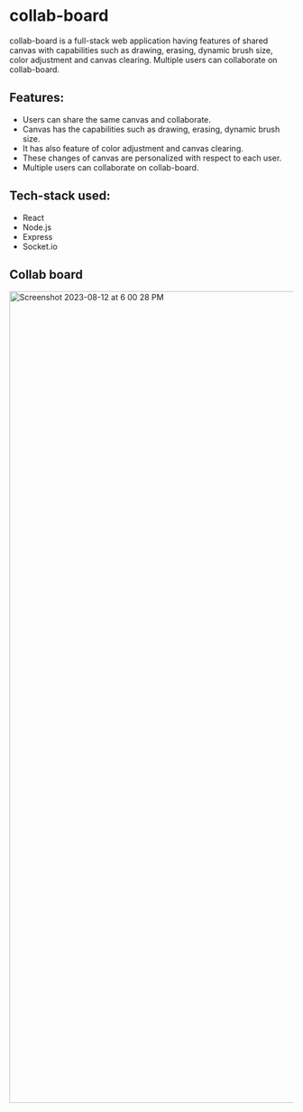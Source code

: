 # collab-board
collab-board is a full-stack web application having features of shared canvas with capabilities such as drawing, erasing, dynamic brush size, color adjustment and canvas clearing. Multiple users can collaborate on collab-board.


## Features:

* Users can share the same canvas and collaborate.
* Canvas has the capabilities such as drawing, erasing, dynamic brush size.
* It has also feature of color adjustment and canvas clearing.
* These changes of canvas are personalized with respect to each user.
* Multiple users can collaborate on collab-board.

## Tech-stack used:
 * React
 * Node.js
 * Express
 * Socket.io

## Collab board
<img width="1440" alt="Screenshot 2023-08-12 at 6 00 28 PM" src="https://github.com/nishant3005/collab-board/assets/89506403/7ed9efa4-5846-45ab-9c99-2294cffb54c0">
